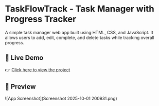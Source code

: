 # TaskFlowTrack - Task Manager with Progress Tracker

A simple task manager web app built using HTML, CSS, and JavaScript.
It allows users to add, edit, complete, and delete tasks while tracking overall progress.

## 🚀 Live Demo
👉 [Click here to view the project](https://yo.github.io/TaskFlowTrack/)

## 📸 Preview
![App Screenshot](Screenshot 2025-10-01 200931.png)
